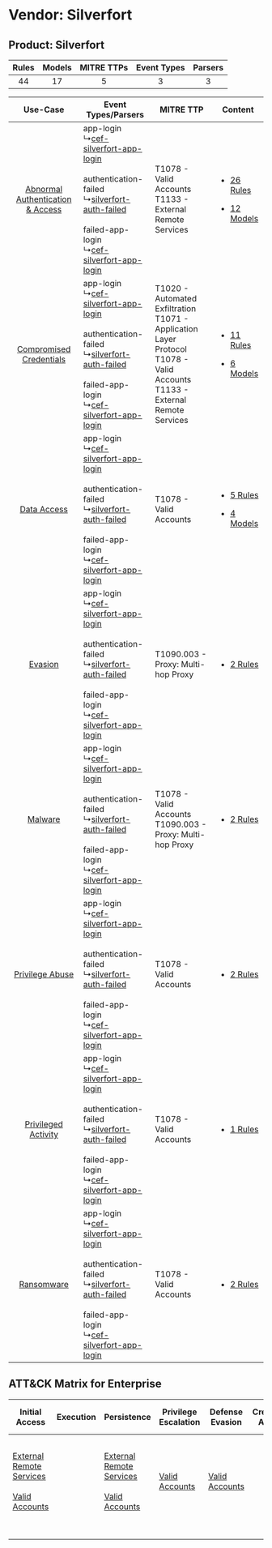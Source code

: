 Vendor: Silverfort
==================
Product: Silverfort
-------------------
| Rules | Models | MITRE TTPs | Event Types | Parsers |
|:-----:|:------:|:----------:|:-----------:|:-------:|
|  44   |   17   |     5      |      3      |    3    |

|    Use-Case    | Event Types/Parsers    | MITRE TTP    | Content    |
|:----:| ---- | ---- | ---- |
| [Abnormal Authentication & Access](../../../UseCases/uc_abnormal_authentication_&_access.md) |  app-login<br> ↳[cef-silverfort-app-login](Ps/pC_cefsilverfortapplogin.md)<br><br> authentication-failed<br> ↳[silverfort-auth-failed](Ps/pC_silverfortauthfailed.md)<br><br> failed-app-login<br> ↳[cef-silverfort-app-login](Ps/pC_cefsilverfortapplogin.md)<br> | T1078 - Valid Accounts<br>T1133 - External Remote Services<br>    | [<ul><li>26 Rules</li></ul><ul><li>12 Models</li></ul>](RM/r_m_silverfort_silverfort_Abnormal_Authentication_&_Access.md) |
|          [Compromised Credentials](../../../UseCases/uc_compromised_credentials.md)          |  app-login<br> ↳[cef-silverfort-app-login](Ps/pC_cefsilverfortapplogin.md)<br><br> authentication-failed<br> ↳[silverfort-auth-failed](Ps/pC_silverfortauthfailed.md)<br><br> failed-app-login<br> ↳[cef-silverfort-app-login](Ps/pC_cefsilverfortapplogin.md)<br> | T1020 - Automated Exfiltration<br>T1071 - Application Layer Protocol<br>T1078 - Valid Accounts<br>T1133 - External Remote Services<br> | [<ul><li>11 Rules</li></ul><ul><li>6 Models</li></ul>](RM/r_m_silverfort_silverfort_Compromised_Credentials.md)    |
|    [Data Access](../../../UseCases/uc_data_access.md)    |  app-login<br> ↳[cef-silverfort-app-login](Ps/pC_cefsilverfortapplogin.md)<br><br> authentication-failed<br> ↳[silverfort-auth-failed](Ps/pC_silverfortauthfailed.md)<br><br> failed-app-login<br> ↳[cef-silverfort-app-login](Ps/pC_cefsilverfortapplogin.md)<br> | T1078 - Valid Accounts<br>    | [<ul><li>5 Rules</li></ul><ul><li>4 Models</li></ul>](RM/r_m_silverfort_silverfort_Data_Access.md)    |
|    [Evasion](../../../UseCases/uc_evasion.md)    |  app-login<br> ↳[cef-silverfort-app-login](Ps/pC_cefsilverfortapplogin.md)<br><br> authentication-failed<br> ↳[silverfort-auth-failed](Ps/pC_silverfortauthfailed.md)<br><br> failed-app-login<br> ↳[cef-silverfort-app-login](Ps/pC_cefsilverfortapplogin.md)<br> | T1090.003 - Proxy: Multi-hop Proxy<br>    | [<ul><li>2 Rules</li></ul>](RM/r_m_silverfort_silverfort_Evasion.md)    |
|    [Malware](../../../UseCases/uc_malware.md)    |  app-login<br> ↳[cef-silverfort-app-login](Ps/pC_cefsilverfortapplogin.md)<br><br> authentication-failed<br> ↳[silverfort-auth-failed](Ps/pC_silverfortauthfailed.md)<br><br> failed-app-login<br> ↳[cef-silverfort-app-login](Ps/pC_cefsilverfortapplogin.md)<br> | T1078 - Valid Accounts<br>T1090.003 - Proxy: Multi-hop Proxy<br>    | [<ul><li>2 Rules</li></ul>](RM/r_m_silverfort_silverfort_Malware.md)    |
|    [Privilege Abuse](../../../UseCases/uc_privilege_abuse.md)    |  app-login<br> ↳[cef-silverfort-app-login](Ps/pC_cefsilverfortapplogin.md)<br><br> authentication-failed<br> ↳[silverfort-auth-failed](Ps/pC_silverfortauthfailed.md)<br><br> failed-app-login<br> ↳[cef-silverfort-app-login](Ps/pC_cefsilverfortapplogin.md)<br> | T1078 - Valid Accounts<br>    | [<ul><li>2 Rules</li></ul>](RM/r_m_silverfort_silverfort_Privilege_Abuse.md)    |
|    [Privileged Activity](../../../UseCases/uc_privileged_activity.md)    |  app-login<br> ↳[cef-silverfort-app-login](Ps/pC_cefsilverfortapplogin.md)<br><br> authentication-failed<br> ↳[silverfort-auth-failed](Ps/pC_silverfortauthfailed.md)<br><br> failed-app-login<br> ↳[cef-silverfort-app-login](Ps/pC_cefsilverfortapplogin.md)<br> | T1078 - Valid Accounts<br>    | [<ul><li>1 Rules</li></ul>](RM/r_m_silverfort_silverfort_Privileged_Activity.md)    |
|    [Ransomware](../../../UseCases/uc_ransomware.md)    |  app-login<br> ↳[cef-silverfort-app-login](Ps/pC_cefsilverfortapplogin.md)<br><br> authentication-failed<br> ↳[silverfort-auth-failed](Ps/pC_silverfortauthfailed.md)<br><br> failed-app-login<br> ↳[cef-silverfort-app-login](Ps/pC_cefsilverfortapplogin.md)<br> | T1078 - Valid Accounts<br>    | [<ul><li>2 Rules</li></ul>](RM/r_m_silverfort_silverfort_Ransomware.md)    |

ATT&CK Matrix for Enterprise
----------------------------
| Initial Access                                                                                                                                   | Execution | Persistence                                                                                                                                      | Privilege Escalation                                                | Defense Evasion                                                     | Credential Access | Discovery | Lateral Movement | Collection | Command and Control                                                                                                                                                                                                      | Exfiltration                                                                | Impact |
| ------------------------------------------------------------------------------------------------------------------------------------------------ | --------- | ------------------------------------------------------------------------------------------------------------------------------------------------ | ------------------------------------------------------------------- | ------------------------------------------------------------------- | ----------------- | --------- | ---------------- | ---------- | ------------------------------------------------------------------------------------------------------------------------------------------------------------------------------------------------------------------------ | --------------------------------------------------------------------------- | ------ |
| [External Remote Services](https://attack.mitre.org/techniques/T1133)<br><br>[Valid Accounts](https://attack.mitre.org/techniques/T1078)<br><br> |           | [External Remote Services](https://attack.mitre.org/techniques/T1133)<br><br>[Valid Accounts](https://attack.mitre.org/techniques/T1078)<br><br> | [Valid Accounts](https://attack.mitre.org/techniques/T1078)<br><br> | [Valid Accounts](https://attack.mitre.org/techniques/T1078)<br><br> |                   |           |                  |            | [Proxy: Multi-hop Proxy](https://attack.mitre.org/techniques/T1090/003)<br><br>[Application Layer Protocol](https://attack.mitre.org/techniques/T1071)<br><br>[Proxy](https://attack.mitre.org/techniques/T1090)<br><br> | [Automated Exfiltration](https://attack.mitre.org/techniques/T1020)<br><br> |        |